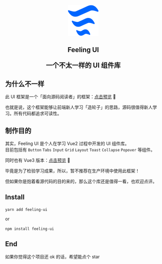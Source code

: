 <p align="center">
  <a target="_blank" rel="noopener noreferrer">
    <img width="100" src="docs/.vuepress/public/hero.jpg" alt="logo">
  </a>
</p>

<h2 align="center">Feeling UI

一个不太一样的 UI 组件库</h2>

## 为什么不一样

此 UI 框架是一个「面向源码阅读者」的框架：[点击预览](https://heycn.gitee.io/feeling-ui/) 👀

也就是说，这个框架能够让前端新人学习「造轮子」的思路，源码很值得新人学习。所有代码都追求可读性。

## 制作目的

其实，Feeling UI 是个人在学习 Vue2 过程中开发的 UI 组件库。\
目前包括有 `Button` `Tabs` `Input` `Grid` `Layout` `Toast` `Collapse` `Popover` 等组件。

同时也有 Vue3 版本：[点击预览](https://heycn.github.io/flag-ui-website/#/) 👀

毕竟是为了检验学习成果，所以，暂不推荐在生产环境中使用此框架！

但如果你是抱着看源代码的目的来的，那么这个库还是值得一看，也欢迎点评。

## Install

`yarn add feeling-ui`

or

`npm install feeling-ui`

## End

如果你觉得这个项目还 ok 的话，希望能点个 star
